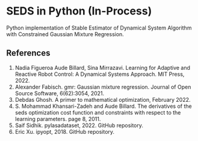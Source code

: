 # SEDS in Python (In-Process)
Python implementation of Stable Estimator of Dynamical System Algorithm with Constrained Gaussian Mixture Regression.


## References
1. Nadia Figueroa Aude Billard, Sina Mirrazavi. Learning for Adaptive and Reactive Robot Control: A Dynamical Systems Approach. MIT Press, 2022.
2. Alexander Fabisch. gmr: Gaussian mixture regression. Journal of Open Source Software, 6(62):3054, 2021.
3. Debdas Ghosh. A primer to mathematical optimization, February 2022.
4. S. Mohammad Khansari-Zadeh and Aude Billard. The derivatives of the seds optimization cost function and constraints with respect to the learning parameters. page 8, 2011.
5. Saif Sidhik. pylasadataset, 2022. GitHub repository.
6. Eric Xu. ipyopt, 2018. GitHub repository.
